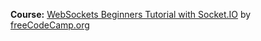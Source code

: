 **Course:** [WebSockets Beginners Tutorial with Socket.IO](https://www.youtube.com/watch?v=CzcfeL7ymbU) by [freeCodeCamp.org](https://www.youtube.com/@freecodecamp)  